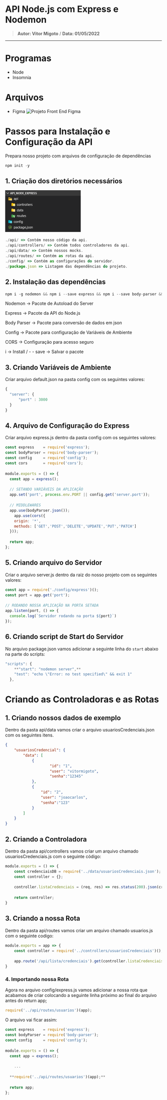 # API Node.js com Express e Nodemon

> **Autor: Vitor Migoto** / **Data: 01/05/2022**
------------
# Programas

- Node
- Insomnia
# Arquivos
- Figma ![Projeto Front End Figma](https://www.figma.com/file/f4a3S9cEi2JanawOzRe2RP/Login?node-id=2%3A3)

# Passos para Instalação e Configuração da API

Prepara nosso projeto com arquivos de configuração de dependências

```jsx
npm init -y
```

## 1. Criação dos diretórios necessários

![Untitled](docs/Untitled.png)

```jsx
./api/ => Contém nosso código da api.
./api/controllers/ => Contém todos controladores da api.
./api/data/ => Contém nossos mocks.
./api/routes/ => Contém as rotas da api.
./config/ => Contém as configurações do servidor.
./package.json => Listagem das dependências do projeto.
```

## 2. Instalação das dependências

```jsx
npm i -g nodemon && npm i --save express && npm i --save body-parser && npm i --save config && npm i --save cors
```

Nodemon → Pacote de Autoload do Server

Express → Pacote da API do Node.js

Body Parser → Pacote para conversão de dados em json

Config → Pacote para configuração de Variáveis de Ambiente

CORS → Configuração para acesso seguro

i → Install / - - save → Salvar o pacote

## 3. Criando Variáveis de Ambiente

Criar arquivo default.json na pasta config com os seguintes valores:

```jsx
{
  "server": {
      "port" : 3000
  }
}
```

## 4. Arquivo de Configuração do Express

Criar arquivo express.js dentro da pasta config com os seguintes valores:

```jsx
const express    = require('express');
const bodyParser = require('body-parser');
const config     = require('config');
const cors       = require('cors');

module.exports = () => {
  const app = express();

  // SETANDO VARIÁVEIS DA APLICAÇÃO
  app.set('port', process.env.PORT || config.get('server.port'));

  // MIDDLEWARES
  app.use(bodyParser.json());
	app.use(cors({
    origin: '*',
    methods: ['GET','POST','DELETE','UPDATE','PUT','PATCH']
  }));

  return app;
};
```

## 5. Criando arquivo do Servidor

Criar o arquivo server.js dentro da raiz do nosso projeto com os seguintes valores:

```jsx
const app = require('./config/express')();
const port = app.get('port');

// RODANDO NOSSA APLICAÇÃO NA PORTA SETADA
app.listen(port, () => {
  console.log(`Servidor rodando na porta ${port}`)
});
```

## 6. Criando script de Start do Servidor

No arquivo package.json vamos adicionar a seguinte linha do `start` abaixo na parte do scripts:

```jsx
"scripts": {
    **"start": "nodemon server",**
    "test": "echo \"Error: no test specified\" && exit 1"
  },
```

# Criando as Controladoras e as Rotas

## 1. Criando nossos dados de exemplo

Dentro da pasta api/data vamos criar o arquivo usuariosCredenciais.json com os seguintes itens.

```json
{
    "usuariosCredencial": {
        "data": [
            {
		            "id": "1",
		            "user": "vitormigoto",
		            "senha":"12345"
            },
            {
                "id": "2",
                "user": "joaocarlos",
                "senha":"123"
            }
        ]
    }
}
```

## 2. Criando a Controladora

Dentro da pasta api/controllers vamos criar um arquivo chamado usuariosCredenciais.js com o seguinte código:

```jsx
module.exports = () => {
    const credenciaisDB = require('../data/usuariosCredenciais.json');
    const controller = {};
  
    controller.listaCredenciais = (req, res) => res.status(200).json(credenciaisDB);
  
    return controller;
}
```

## 3. Criando a nossa Rota

Dentro da pasta api/routes vamos criar um arquivo chamado usuarios.js com o seguinte codigo:

```jsx
module.exports = app => {
    const controller = require('../controllers/usuariosCredenciais')();
  
    app.route('/api/lista/credenciais').get(controller.listaCredenciais);
}
```

### 4. Importando nossa Rota

Agora no arquivo config/express.js vamos adicionar a nossa rota que acabamos de criar colocando a seguinte linha próximo ao final do arquivo antes do return app;

```jsx
require('../api/routes/usuarios')(app);
```

O arquivo vai ficar assim:

```jsx
const express    = require('express');
const bodyParser = require('body-parser');
const config     = require('config');

module.exports = () => {
  const app = express();

	...

  **require('../api/routes/usuarios')(app);**

  return app;
};
```
